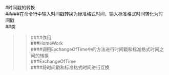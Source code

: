 #时间戳的转换<br>
#####在命令行中输入时间戳转换为标准格式时间，输入标准格式时间转化为时间戳<br>
##类<br>
>>####作用<br>
###HomeWork<br>
>>####调用ExchangeOfTime中的方法进行时间戳和标准格式时间之间的转换<br>
###ExchangeOfTime<br>
>>####将时间戳和标准格式时间进行互换<br>